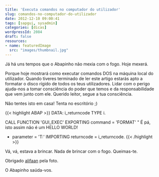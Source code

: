```yaml
---
title: 'Executa comandos no computador do utilizador'
slug: comandos-no-computador-do-utilizador
date: 2012-12-10 09:00:41
tags: [sapgui, sysadmin]
categories: [dicas]
wordpressId: 2084
draft: false
resources:
- name: featuredImage
  src: "images/thumbnail.jpg"
---
```

Já há uns tempos que o Abapinho não mexia com o fogo. Hoje mexerá.

Porque hoje mostrará como executar comandos DOS na máquina local do utilizador. Quando tiveres terminado de ler este artigo estarás apto a formatar o disco rígido de todos os teus utilizadores. Lidar com o perigo ajuda-nos a tomar consciência do poder que temos e da responsabilidade que vem junto com ele. Querido leitor, segue a tua consciência.

Não tentes isto em casa! Tenta no escritório ;)


{{< highlight ABAP >}}
DATA: i_returncode TYPE i.

CALL FUNCTION 'GUI_EXEC'
  EXPORTING
    command = 'FORMAT'     " É pá, isto assim não é um HELLO WORLD!
*    parameter = 'T:'
  IMPORTING
        returncode = i_returncode.
{{< /highlight >}}

Vá, vá, estava a brincar. Nada de brincar com o fogo. Queimas-te.

Obrigado [alifaan][1] pela foto.

O Abapinho saúda-vos.

   [1]: http://www.flickr.com/photos/alifaan/2608045107/
